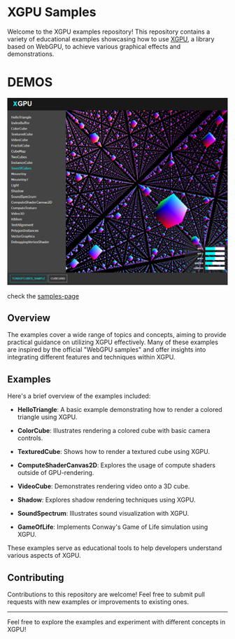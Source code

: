 # XGPU Samples

Welcome to the XGPU examples repository! This repository contains a variety of educational examples showcasing how to use [XGPU](https://github.com/tlecoz/XGPU), a library based on WebGPU, to achieve various graphical effects and demonstrations.



# DEMOS 

[![image of the samples-page](https://raw.githubusercontent.com/tlecoz/XGPU/main/public/samples.jpg)](https://xgpu-samples.netlify.app/samples/TonsOfCubes)

check the [samples-page](https://xgpu-samples.netlify.app/samples/TonsOfCubes)



## Overview

The examples cover a wide range of topics and concepts, aiming to provide practical guidance on utilizing XGPU effectively. Many of these examples are inspired by the official "WebGPU samples" and offer insights into integrating different features and techniques within XGPU.

## Examples

Here's a brief overview of the examples included:

- **HelloTriangle**: A basic example demonstrating how to render a colored triangle using XGPU.

- **ColorCube**: Illustrates rendering a colored cube with basic camera controls.

- **TexturedCube**: Shows how to render a textured cube using XGPU.

- **ComputeShaderCanvas2D**: Explores the usage of compute shaders outside of GPU-rendering.

- **VideoCube**: Demonstrates rendering video onto a 3D cube.

- **Shadow**: Explores shadow rendering techniques using XGPU.

- **SoundSpectrum**: Illustrates sound visualization with XGPU.

- **GameOfLife**: Implements Conway's Game of Life simulation using XGPU.

These examples serve as educational tools to help developers understand various aspects of XGPU.

## Contributing

Contributions to this repository are welcome! Feel free to submit pull requests with new examples or improvements to existing ones.

---

Feel free to explore the examples and experiment with different concepts in XGPU!